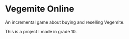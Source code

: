 # Vegemite Online

An incremental game about buying and reselling Vegemite.

This is a project I made in grade 10.
